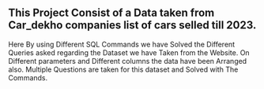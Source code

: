 ## This Project Consist of a Data taken from Car_dekho companies list of cars selled till 2023.
Here By using Different SQL Commands we have Solved the Different Queries asked regarding the Dataset we have Taken from the Website.
On Different parameters and Different columns the data have been Arranged also.
Multiple Questions are taken for this dataset and Solved with The Commands.
